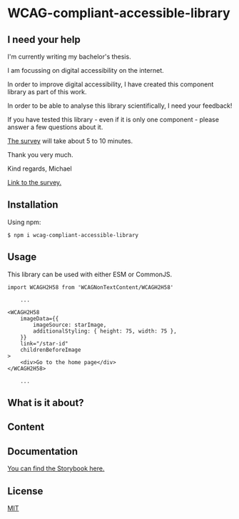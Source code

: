 <h1>WCAG-compliant-accessible-library</h1>

<h2>I need your help</h2>

I'm currently writing my bachelor's thesis.

I am focussing on digital accessibility on the internet.

In order to improve digital accessibility, I have created this component library as part of this work.

In order to be able to analyse this library scientifically, I need your feedback!

If you have tested this library - even if it is only one component - please answer a few questions about it.

<a href="https://www.survio.com/survey/d/E3R7X9M7V8N9E9V9W">The survey</a> will take about 5 to 10 minutes.

Thank you very much.

Kind regards, Michael

<a href="https://www.survio.com/survey/d/E3R7X9M7V8N9E9V9W">Link to the survey.</a>

<h2>Installation</h2>

Using npm:

<code>$ npm i wcag-compliant-accessible-library</code>

<h2>Usage</h2>

This library can be used with either ESM or CommonJS.

```
import WCAGH2H58 from 'WCAGNonTextContent/WCAGH2H58'

    ...

<WCAGH2H58
    imageData={{
        imageSource: starImage,
        additionalStyling: { height: 75, width: 75 },
    }}
    link="/star-id"
    childrenBeforeImage
>
    <div>Go to the home page</div>
</WCAGH2H58>

    ...

```

<h2>What is it about?</h2>

<h2>Content</h2>

<h2>Documentation</h2>

<a href="https://65bb731e4f345bcada479e35-sofvqptifk.chromatic.com/">You can find the Storybook here.</a>

<h2>License</h2>

<a href="https://github.com/StackOverflowIsBetterThanAnyAI/wcag-compliant-accessible-library/blob/master/LICENSE">MIT</a>

